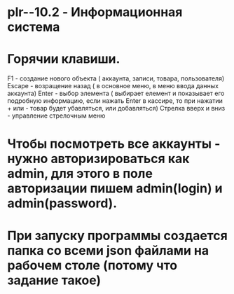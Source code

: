 # plr--10.2 - Информационная система
# Горячии клавиши.
F1 - создание нового объекта ( аккаунта, записи, товара, пользователя)
Escape - возращение назад ( в основное меню, в меню ввода данных аккаунта)
Enter - выбор элемента ( выбирает елемент и показывает его подробную информацию, если нажать Enter в кассире, то при нажатии + или -  товар будет убавляться, или добавляться)
Стрелка вверх и вниз - управление стрелочным меню
# Чтобы посмотреть все аккаунты - нужно авторизироваться как admin, для этого в поле авторизации пишем admin(login) и admin(password).
# При запуску программы создается папка со всеми json файлами на рабочем столе (потому что задание такое)
